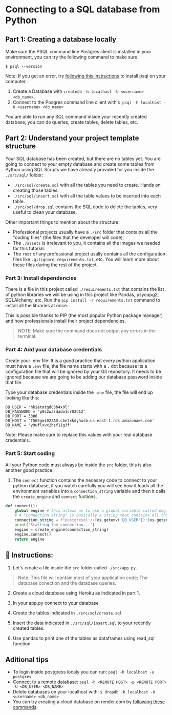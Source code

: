 # Connecting to a SQL database from Python

## Part 1: Creating a database locally

Make sure the PSQL command line Postgres client is installed in your environment, you can try the following command to make sure.

```
$ psql --version
```

Note: If you get an error, try [following this instructions](https://www.timescale.com/blog/how-to-install-psql-on-mac-ubuntu-debian-windows/) to install psql on your computer.


1. Create a Database with `createdb -h localhost -U <username> <db_name>`.
2. Connect to the Posgres command line client with `$ psql -h localhost -U <username> <db_name>`

You are able to run any SQL command inside your recently created database, you can do queries, create tables, delete tables, etc.


## Part 2: Understand your project template structure

Your SQL database has been created, but there are no tables yet. You are going to connect to your empty database and create some tables from Python using SQL Scripts we have alreadly provided for you inside the `./src/sql/` folder:

- `./src/sql/create.sql` with all the tables you need to create. Hands on creating those tables.
- `./src/sql/insert.sql` with all the table values to be inserted into each table.
- `./src/sql/drop.sql` contains the SQL code to delete the tables, very useful to clean your database.

Other important things to mention about the structure:

- Professional projects usually have a `./src` folder that contains all the "coding files" (the files that the developer will code).
- The `./assets` is irrelevant to you, it contains all the images we needed for this tutorial.
- The `root` of any professional project usally contains all the configuration files like `.gitignore`, `requirements.txt`, etc. You will learn more about these files during the rest of the project.

### Part 3: Install dependencies

There is a file in this project called `./requirements.txt` that contains the list of python libraries we will be using in this project like Pandas, psycopg2, SQLAlchemy, etc. Run the `pip install -r requirements.txt` command to install all the libraries at once.

This is possible thanks to PIP (the most popular Python package manager) and how professionals install their project dependencies.

> NOTE: Make sure the command does not output any errors in the terminal.

### Part 4: Add your database credentials 

Create your .env file: It is a good practice that every python application must have a `.env` file, the file name starts with a `.` dot because its a configuration file that will be ignored by your Git repository. It needs to be ignored because we are going to be adding our database password inside that file. 

Type your database credentials inside the `.env` file, the file will end up looking like this:

```
DB_USER = 'hkietatgd83b4x0l'
DB_PASSWORD = 'p0s2wasdado1cr02d12'
DB_PORT = 3306
DB_HOST = 'f565gmi022AD.cbetxkdyhwsb.us-east-1.rds.amazonaws.com'
DB_NAME = 'y9uflxvx2hsf11g3f'
```

Note: Please make sure to replace this values with your real database credentials.

### Part 5: Start coding

All your Python code must always be inside the `src` folder, this is also another good practice.

1. The `connect` function contains the necesary code to connect to your python database, if you watch carefully you will see how it loads all the environment variables into a `connection_string` variable and then it calls the `create_engine` and `connect` fuctions.

```py
def connect():
    global engine # this allows us to use a global variable called engine
    # A "connection string" is basically a string that contains all the databse credentials together
    connection_string = f"postgresql://{os.getenv('DB_USER')}:{os.getenv('DB_PASSWORD')}@{os.getenv('DB_HOST')}/{os.getenv('DB_NAME')}?autocommit=true"
    print("Starting the connection...")
    engine = create_engine(connection_string)
    engine.connect()
    return engine
```

## 📝 Instructions:

1. Let's create a file inside the `src` folder called `./src/app.py`.

> Note: This file will contain most of your application code; The database conection and the database queries.

2. Create a cloud database using Heroku as indicated in part 1.

3. In your app.py connect to your database

4. Create the tables indicated in `./src/sql/create.sql`

5. Insert the data indicated in `./src/sql/insert.sql` to your recently created tables.

6. Use pandas to print one of the tables as dataframes using read_sql function


## Aditional tips

- To login inside postgress localy you can run: `psql -h localhost -u postgres`
- Connect to a remote database: `psql -h <REMOTE HOST> -p <REMOTE PORT> -U <DB_USER> <DB_NAME>`
- Delete databases on your localhost with: `$ dropdb -h localhost -U <username> <db_name>`
- You can try creating a cloud database on render.com by [following these commands](https://render.com/docs/databases#connecting-from-outside-render).